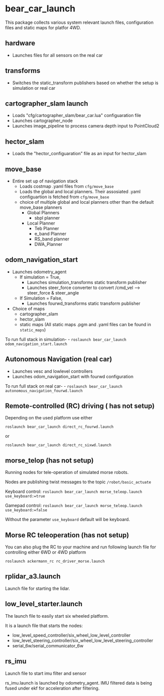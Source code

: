# bear_car_launch

This package collects various system relevant launch files, configuration files and static maps for platfor 4WD.

## hardware
- Launches files for all sensors on the real car

## transforms
- Switches the static_transform publishers based on whether the setup is simulation or real car

## cartographer_slam launch
- Loads "cfg/cartographer_slam/bear_car.lua" configuaration file
- Launches cartographer_node
- Launches image_pipeline to process camera depth input to PointCloud2

## hector_slam
- Loads the "hector_configuaration" file as an input for hector_slam

## move_base
- Entire set up of navigation stack
   - Loads costmap .yaml files from `cfg/move_base`
   - Loads the global and local planners. Their assosiated .yaml configuartion is fetched from  `cfg/move_base`
   - choice of multiple global and local planners other than the default move_base planners
   		- Global Planners
   			- sbpl planner
   		- Local Planner
   			- Teb Planner
   			- e_band Planner
   			- RS_band planner
   			- DWA_Planner

## odom_navigation_start
- Launches odometry_agent
	- If simulation = True,
		- Launches simulation_transforms static transform publisher
		- Launches steer_force converter to convert /cmd_vel --> steer_force & steer_angle
	- If Simulation = False,
		- Launches fourwd_transforms static transform publisher
- Choice of maps
	- cartographer_slam
	- hector_slam
	- static maps (All static maps .pgm and .yaml files can be found in `static_maps`)

To run full stack in simulation-
	- `roslaunch bear_car_launch odom_navigation_start.launch`

## Autonomous Navigation (real car)
- Launches vesc and lowlevel controllers
- Launches odom_navigation_start with fourwd configuration

To run full stack on real car-
	- `roslaunch bear_car_launch autonomous_navigation_fourwd.launch`



## Remote-controlled (RC) driving ( has not setup)

Depending on the used platform use either

`roslaunch bear_car_launch direct_rc_fourwd.launch` 

or

`roslaunch bear_car_launch direct_rc_sixwd.launch`

## morse_telop (has not setup)

Running nodes for tele-operation of simulated morse robots.

Nodes are publishing twist messages to the topic `/robot/basic_actuate`

Keyboard control:
`roslaunch bear_car_launch morse_teleop.launch use_keyboard:=true` 

Gamepad control:
`roslaunch bear_car_launch morse_teleop.launch use_keyboard:=false`

Without the parameter `use_keyboard` default will be keyboard.

## Morse RC teleoperation (has not setup)

You can also plug the RC to your machine and run following launch file for controlling
either 6WD or 4WD platform

`roslaunch ackermann_rc rc_driver_morse.launch` 


## rplidar_a3.launch

Launch file for starting the lidar.

## low_level_starter.launch

The launch file to easily start six wheeled platform.

It is a launch file that starts the nodes:

- low_level_speed_controller/six_wheel_low_level_controller
- low_level_steering_controller/six_wheel_low_level_steering_controller
- serial_6w/serial_communicator_6w

## rs_imu

Launch file to start imu filter and sensor

rs_imu.launch is launched by odometry_agent. IMU filtered data is being fused under ekf for acceleration after filtering.








